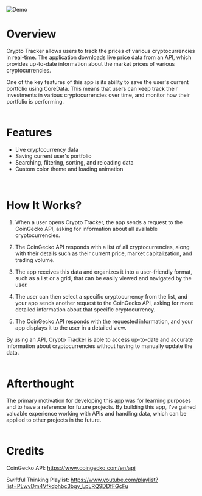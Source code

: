 ![Demo](https://i.imgur.com/xXVfkaF.png)

# Overview

Crypto Tracker allows users to track the prices of various cryptocurrencies in real-time. The application downloads live price data from an API, which provides up-to-date information about the market prices of various cryptocurrencies.

One of the key features of this app is its ability to save the user's current portfolio using CoreData. This means that users can keep track their investments in various cryptocurrencies over time, and monitor how their portfolio is performing.
<br>
<br>
# Features

 - Live cryptocurrency data
 - Saving current user's portfolio
 - Searching, filtering, sorting, and reloading data
 - Custom color theme and loading animation
<br>

# How It Works?

 1. When a user opens Crypto Tracker, the app sends a request to the CoinGecko API, asking for information about all available cryptocurrencies.
 
 2. The CoinGecko API responds with a list of all cryptocurrencies, along with their details such as their current price, market capitalization, and trading volume.
 
 3. The app receives this data and organizes it into a user-friendly format, such as a list or a grid, that can be easily viewed and navigated by the user.

 4. The user can then select a specific cryptocurrency from the list, and your app sends another request to the CoinGecko API, asking for more detailed information about that specific cryptocurrency.

 5. The CoinGecko API responds with the requested information, and your app displays it to the user in a detailed view.

By using an API, Crypto Tracker is able to access up-to-date and accurate information about cryptocurrencies without having to manually update the data.
<br>
<br>
# Afterthought

The primary motivation for developing this app was for learning purposes and to have a reference for future projects. By building this app, I've gained valuable experience working with APIs and handling data, which can be applied to other projects in the future.
<br>
<br>
# Credits

CoinGecko API: https://www.coingecko.com/en/api

Swiftful Thinking Playlist: https://www.youtube.com/playlist?list=PLwvDm4Vfkdphbc3bgy_LpLRQ9DDfFGcFu
